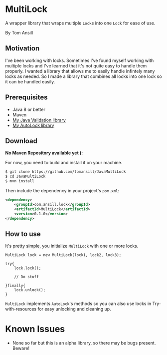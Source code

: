 # MultiLock

A wrapper library that wraps multiple `Lock`s into one `Lock` for ease of use.

By Tom Ansill

## Motivation

I've been working with locks. 
Sometimes I've found myself working with multiple locks and I've learned that it's not quite easy to handle them properly. 
I wanted a library that allows me to easily handle infintely many locks as needed. 
So I made a library that combines all locks into one lock so it can be handled easily.

## Prerequisites

* Java 8 or better
* Maven
* [My Java Validation library](https://github.com/tomansill/JavaValidation)
* [My AutoLock library](https://github.com/tomansill/AutoLock)

## Download

**No Maven Repository available yet ):**

For now, you need to build and install it on your machine.

```bash
$ git clone https://github.com/tomansill/JavaMultiLock
$ cd JavaMultiLock
$ mvn install
```

Then include the dependency in your project's `pom.xml`:

```xml
<dependency>
    <groupId>com.ansill.lock</groupId>
    <artifactId>MultiLock</artifactId>
    <version>0.1.0</version>
</dependency>
```

## How to use

It's pretty simple, you initialize `MultiLock` with one or more locks. 

```
MultiLock lock = new MultiLock(lock1, lock2, lock3);

try{
    lock.lock();
    
    // Do stuff
    
}finally{
    lock.unlock();
}
```

`MultiLock` implements `AutoLock`'s methods so you can also use locks in Try-with-resources for easy unlocking and cleaning up.

# Known Issues

* None so far but this is an alpha library, so there may be bugs present. Beware!